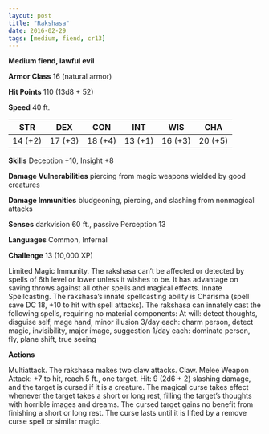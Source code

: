 ```yaml
---
layout: post
title: "Rakshasa"
date: 2016-02-29
tags: [medium, fiend, cr13]
---
```


**Medium fiend, lawful evil**

**Armor Class** 16 (natural armor)

**Hit Points** 110 (13d8 + 52)

**Speed** 40 ft.

|   STR   |   DEX   |   CON   |   INT   |   WIS   |   CHA   |
|:-----:|:-----:|:-----:|:-----:|:-----:|:-----:|
| 14 (+2) | 17 (+3) | 18 (+4) | 13 (+1) | 16 (+3) | 20 (+5) |

**Skills** Deception +10, Insight +8 

**Damage Vulnerabilities** piercing from magic weapons wielded by good creatures 

**Damage Immunities** bludgeoning, piercing, and slashing from nonmagical attacks 

**Senses** darkvision 60 ft., passive Perception 13 

**Languages** Common, Infernal 

**Challenge** 13 (10,000 XP)

Limited Magic Immunity. The rakshasa can’t be affected or detected by spells of 6th level or lower unless it wishes to be. It has advantage on saving throws against all other spells and magical effects. Innate Spellcasting. The rakshasa’s innate spellcasting ability is Charisma (spell save DC 18, +10 to hit with spell attacks). The rakshasa can innately cast the following spells, requiring no material components: At will: detect thoughts, disguise self, mage hand, minor illusion 3/day each: charm person, detect magic, invisibility, major image, suggestion 1/day each: dominate person, fly, plane shift, true seeing 

**Actions**

Multiattack. The rakshasa makes two claw attacks. Claw. Melee Weapon Attack: +7 to hit, reach 5 ft., one target. Hit: 9 (2d6 + 2) slashing damage, and the target is cursed if it is a creature. The magical curse takes effect whenever the target takes a short or long rest, filling the target’s thoughts with horrible images and dreams. The cursed target gains no benefit from finishing a short or long rest. The curse lasts until it is lifted by a remove curse spell or similar magic.